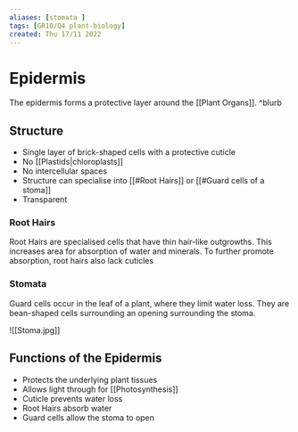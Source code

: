 ```yaml
---
aliases: [stomata ]
tags: [GR10/Q4 plant-biology]
created: Thu 17/11 2022
---
```

# Epidermis
The epidermis forms a protective layer around the [[Plant Organs]]. ^blurb

## Structure
- Single layer of brick-shaped cells with a protective cuticle
- No [[Plastids|chloroplasts]]
- No intercellular spaces
- Structure can specialise into [[#Root Hairs]] or [[#Guard cells of a stoma]]
- Transparent

### Root Hairs
Root Hairs are specialised cells that have thin hair-like outgrowths. This increases area for absorption of water and minerals. To further promote absorption, root hairs also lack cuticles

### Stomata
Guard cells occur in the leaf of a plant, where they limit water loss. They are bean-shaped cells surrounding an opening surrounding the stoma. 

![[Stoma.jpg]]

## Functions of the Epidermis
- Protects the underlying plant tissues
- Allows light through for [[Photosynthesis]]
- Cuticle prevents water loss
- Root Hairs absorb water
- Guard cells allow the stoma to open
